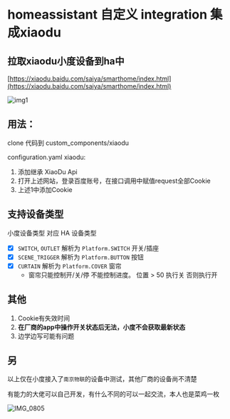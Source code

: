 # homeassistant 自定义 integration 集成xiaodu

## 拉取xiaodu小度设备到ha中

[https://xiaodu.baidu.com/saiya/smarthome/index.html](https://xiaodu.baidu.com/saiya/smarthome/index.html)

![img1](https://i.tiecode.xyz/20221012/img1.52mnkqh0v740.webp)

## 用法：

clone 代码到 custom_components/xiaodu

configuration.yaml xiaodu:

1. 添加继承 XiaoDu Api
2. 打开上述网站，登录百度账号，在接口调用中赋值request全部Cookie
3. 上述1中添加Cookie

## 支持设备类型

小度设备类型 对应 HA 设备类型

- [x] `SWITCH`, `OUTLET` 解析为 `Platform.SWITCH` 开关/插座
- [x] `SCENE_TRIGGER` 解析为 `Platform.BUTTON` 按钮
- [x] `CURTAIN` 解析为 `Platform.COVER` 窗帘 
  - 窗帘只能控制开/关/停 不能控制进度。 位置 > 50 执行关 否则执行开

## 其他

1. Cookie有失效时间
2. **在厂商的app中操作开关状态后无法，小度不会获取最新状态** 
3. 边学边写可能有问题 

## 另
以上仅在小度接入了`南京物联`的设备中测试，其他厂商的设备尚不清楚

有能力的大佬可以自己开发，有什么不同的可以一起交流，本人也是菜鸡一枚

![IMG_0805](https://github.com/apgmer/hass-xiaodu/assets/9553342/9cbd450f-c2ba-41c3-9403-c5a4d576aa8f)
